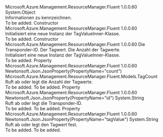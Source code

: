 <Type Name="TagValueInner" FullName="Microsoft.Azure.Management.ResourceManager.Fluent.Models.TagValueInner">
  <TypeSignature Language="C#" Value="public class TagValueInner" />
  <TypeSignature Language="ILAsm" Value=".class public auto ansi beforefieldinit TagValueInner extends System.Object" />
  <TypeSignature Language="DocId" Value="T:Microsoft.Azure.Management.ResourceManager.Fluent.Models.TagValueInner" />
  <TypeSignature Language="VB.NET" Value="Public Class TagValueInner" />
  <TypeSignature Language="F#" Value="type TagValueInner = class" />
  <AssemblyInfo>
    <AssemblyName>Microsoft.Azure.Management.ResourceManager.Fluent</AssemblyName>
    <AssemblyVersion>1.0.0.60</AssemblyVersion>
  </AssemblyInfo>
  <Base>
    <BaseTypeName>System.Object</BaseTypeName>
  </Base>
  <Interfaces />
  <Docs>
    <summary>
            Informationen zu kennzeichnen.
            </summary>
    <remarks>To be added.</remarks>
  </Docs>
  <Members>
    <Member MemberName=".ctor">
      <MemberSignature Language="C#" Value="public TagValueInner ();" />
      <MemberSignature Language="ILAsm" Value=".method public hidebysig specialname rtspecialname instance void .ctor() cil managed" />
      <MemberSignature Language="DocId" Value="M:Microsoft.Azure.Management.ResourceManager.Fluent.Models.TagValueInner.#ctor" />
      <MemberSignature Language="VB.NET" Value="Public Sub New ()" />
      <MemberType>Constructor</MemberType>
      <AssemblyInfo>
        <AssemblyName>Microsoft.Azure.Management.ResourceManager.Fluent</AssemblyName>
        <AssemblyVersion>1.0.0.60</AssemblyVersion>
      </AssemblyInfo>
      <Parameters />
      <Docs>
        <summary>
            Initialisiert eine neue Instanz der TagValueInner-Klasse.
            </summary>
        <remarks>To be added.</remarks>
      </Docs>
    </Member>
    <Member MemberName=".ctor">
      <MemberSignature Language="C#" Value="public TagValueInner (string id = null, string tagValueProperty = null, Microsoft.Azure.Management.ResourceManager.Fluent.Models.TagCount count = null);" />
      <MemberSignature Language="ILAsm" Value=".method public hidebysig specialname rtspecialname instance void .ctor(string id, string tagValueProperty, class Microsoft.Azure.Management.ResourceManager.Fluent.Models.TagCount count) cil managed" />
      <MemberSignature Language="DocId" Value="M:Microsoft.Azure.Management.ResourceManager.Fluent.Models.TagValueInner.#ctor(System.String,System.String,Microsoft.Azure.Management.ResourceManager.Fluent.Models.TagCount)" />
      <MemberSignature Language="VB.NET" Value="Public Sub New (Optional id As String = null, Optional tagValueProperty As String = null, Optional count As TagCount = null)" />
      <MemberSignature Language="F#" Value="new Microsoft.Azure.Management.ResourceManager.Fluent.Models.TagValueInner : string * string * Microsoft.Azure.Management.ResourceManager.Fluent.Models.TagCount -&gt; Microsoft.Azure.Management.ResourceManager.Fluent.Models.TagValueInner" Usage="new Microsoft.Azure.Management.ResourceManager.Fluent.Models.TagValueInner (id, tagValueProperty, count)" />
      <MemberType>Constructor</MemberType>
      <AssemblyInfo>
        <AssemblyName>Microsoft.Azure.Management.ResourceManager.Fluent</AssemblyName>
        <AssemblyVersion>1.0.0.60</AssemblyVersion>
      </AssemblyInfo>
      <Parameters>
        <Parameter Name="id" Type="System.String" />
        <Parameter Name="tagValueProperty" Type="System.String" />
        <Parameter Name="count" Type="Microsoft.Azure.Management.ResourceManager.Fluent.Models.TagCount" />
      </Parameters>
      <Docs>
        <param name="id">Die Transponder-ID.</param>
        <param name="tagValueProperty">Der Tagwert.</param>
        <param name="count">Die Anzahl der Tagwerte.</param>
        <summary>
            Initialisiert eine neue Instanz der TagValueInner-Klasse.
            </summary>
        <remarks>To be added.</remarks>
      </Docs>
    </Member>
    <Member MemberName="Count">
      <MemberSignature Language="C#" Value="public Microsoft.Azure.Management.ResourceManager.Fluent.Models.TagCount Count { get; set; }" />
      <MemberSignature Language="ILAsm" Value=".property instance class Microsoft.Azure.Management.ResourceManager.Fluent.Models.TagCount Count" />
      <MemberSignature Language="DocId" Value="P:Microsoft.Azure.Management.ResourceManager.Fluent.Models.TagValueInner.Count" />
      <MemberSignature Language="VB.NET" Value="Public Property Count As TagCount" />
      <MemberSignature Language="F#" Value="member this.Count : Microsoft.Azure.Management.ResourceManager.Fluent.Models.TagCount with get, set" Usage="Microsoft.Azure.Management.ResourceManager.Fluent.Models.TagValueInner.Count" />
      <MemberType>Property</MemberType>
      <AssemblyInfo>
        <AssemblyName>Microsoft.Azure.Management.ResourceManager.Fluent</AssemblyName>
        <AssemblyVersion>1.0.0.60</AssemblyVersion>
      </AssemblyInfo>
      <Attributes>
        <Attribute>
          <AttributeName>Newtonsoft.Json.JsonProperty(PropertyName="count")</AttributeName>
        </Attribute>
      </Attributes>
      <ReturnValue>
        <ReturnType>Microsoft.Azure.Management.ResourceManager.Fluent.Models.TagCount</ReturnType>
      </ReturnValue>
      <Docs>
        <summary>
            Ruft ab oder legt die Anzahl der Tagwerte.
            </summary>
        <value>To be added.</value>
        <remarks>To be added.</remarks>
      </Docs>
    </Member>
    <Member MemberName="Id">
      <MemberSignature Language="C#" Value="public string Id { get; set; }" />
      <MemberSignature Language="ILAsm" Value=".property instance string Id" />
      <MemberSignature Language="DocId" Value="P:Microsoft.Azure.Management.ResourceManager.Fluent.Models.TagValueInner.Id" />
      <MemberSignature Language="VB.NET" Value="Public Property Id As String" />
      <MemberSignature Language="F#" Value="member this.Id : string with get, set" Usage="Microsoft.Azure.Management.ResourceManager.Fluent.Models.TagValueInner.Id" />
      <MemberType>Property</MemberType>
      <AssemblyInfo>
        <AssemblyName>Microsoft.Azure.Management.ResourceManager.Fluent</AssemblyName>
        <AssemblyVersion>1.0.0.60</AssemblyVersion>
      </AssemblyInfo>
      <Attributes>
        <Attribute>
          <AttributeName>Newtonsoft.Json.JsonProperty(PropertyName="id")</AttributeName>
        </Attribute>
      </Attributes>
      <ReturnValue>
        <ReturnType>System.String</ReturnType>
      </ReturnValue>
      <Docs>
        <summary>
            Ruft ab oder legt die Transponder-ID.
            </summary>
        <value>To be added.</value>
        <remarks>To be added.</remarks>
      </Docs>
    </Member>
    <Member MemberName="TagValueProperty">
      <MemberSignature Language="C#" Value="public string TagValueProperty { get; set; }" />
      <MemberSignature Language="ILAsm" Value=".property instance string TagValueProperty" />
      <MemberSignature Language="DocId" Value="P:Microsoft.Azure.Management.ResourceManager.Fluent.Models.TagValueInner.TagValueProperty" />
      <MemberSignature Language="VB.NET" Value="Public Property TagValueProperty As String" />
      <MemberSignature Language="F#" Value="member this.TagValueProperty : string with get, set" Usage="Microsoft.Azure.Management.ResourceManager.Fluent.Models.TagValueInner.TagValueProperty" />
      <MemberType>Property</MemberType>
      <AssemblyInfo>
        <AssemblyName>Microsoft.Azure.Management.ResourceManager.Fluent</AssemblyName>
        <AssemblyVersion>1.0.0.60</AssemblyVersion>
      </AssemblyInfo>
      <Attributes>
        <Attribute>
          <AttributeName>Newtonsoft.Json.JsonProperty(PropertyName="tagValue")</AttributeName>
        </Attribute>
      </Attributes>
      <ReturnValue>
        <ReturnType>System.String</ReturnType>
      </ReturnValue>
      <Docs>
        <summary>
            Ruft ab oder legt den Tagwert fest.
            </summary>
        <value>To be added.</value>
        <remarks>To be added.</remarks>
      </Docs>
    </Member>
  </Members>
</Type>